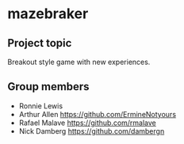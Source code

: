 # mazebraker

## Project topic
Breakout style game with new experiences.

## Group members

- Ronnie Lewis
- Arthur Allen
https://github.com/ErmineNotyours
- Rafael Malave
https://github.com/rmalave
- Nick Damberg
https://github.com/dambergn
